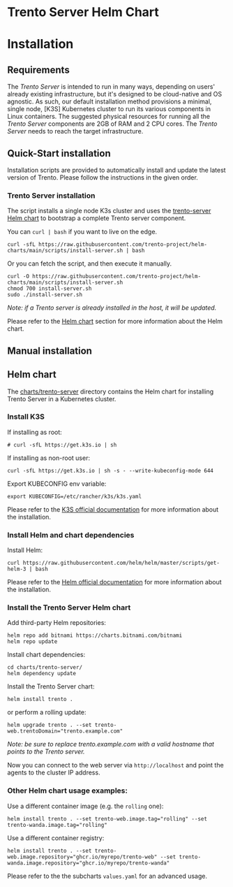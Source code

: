 # Trento Server Helm Chart

# Installation

## Requirements

The _Trento Server_ is intended to run in many ways, depending on users' already existing infrastructure, but it's designed to be cloud-native and OS agnostic.
As such, our default installation method provisions a minimal, single node, [K3S] Kubernetes cluster to run its various components in Linux containers.
The suggested physical resources for running all the _Trento Server_ components are 2GB of RAM and 2 CPU cores.
The _Trento Server_ needs to reach the target infrastructure.

## Quick-Start installation

Installation scripts are provided to automatically install and update the latest version of Trento.
Please follow the instructions in the given order.

### Trento Server installation

The script installs a single node K3s cluster and uses the [trento-server Helm chart](../charts/trento-server)
to bootstrap a complete Trento server component.

You can `curl | bash` if you want to live on the edge.

```
curl -sfL https://raw.githubusercontent.com/trento-project/helm-charts/main/scripts/install-server.sh | bash
```

Or you can fetch the script, and then execute it manually.

```
curl -O https://raw.githubusercontent.com/trento-project/helm-charts/main/scripts/install-server.sh
chmod 700 install-server.sh
sudo ./install-server.sh
```

_Note: if a Trento server is already installed in the host, it will be updated._

Please refer to the [Helm chart](#helm-chart) section for more information about the Helm chart.

## Manual installation

## Helm chart

The [charts/trento-server](charts/trento-server) directory contains the Helm chart for installing Trento Server in a Kubernetes cluster.

### Install K3S

If installing as root:

```
# curl -sfL https://get.k3s.io | sh
```

If installing as non-root user:

```
curl -sfL https://get.k3s.io | sh -s - --write-kubeconfig-mode 644
```

Export KUBECONFIG env variable:

```
export KUBECONFIG=/etc/rancher/k3s/k3s.yaml
```

Please refer to the [K3S official documentation](https://rancher.com/docs/k3s/latest/en/installation/) for more information about the installation.

### Install Helm and chart dependencies

Install Helm:

```
curl https://raw.githubusercontent.com/helm/helm/master/scripts/get-helm-3 | bash
```

Please refer to the [Helm official documentation](https://helm.sh/docs/intro/install/) for more information about the installation.

### Install the Trento Server Helm chart

Add third-party Helm repositories:

```
helm repo add bitnami https://charts.bitnami.com/bitnami
helm repo update
```

Install chart dependencies:

```
cd charts/trento-server/
helm dependency update
```

Install the Trento Server chart:

```
helm install trento .
```

or perform a rolling update:

```
helm upgrade trento . --set trento-web.trentoDomain="trento.example.com"
```

_Note: be sure to replace trento.example.com with a valid hostname that points to the Trento server._

Now you can connect to the web server via `http://localhost` and point the agents to the cluster IP address.

### Other Helm chart usage examples:

Use a different container image (e.g. the `rolling` one):

```
helm install trento . --set trento-web.image.tag="rolling" --set trento-wanda.image.tag="rolling"
```

Use a different container registry:

```
helm install trento . --set trento-web.image.repository="ghcr.io/myrepo/trento-web" --set trento-wanda.image.repository="ghcr.io/myrepo/trento-wanda"
```

Please refer to the the subcharts `values.yaml` for an advanced usage.
